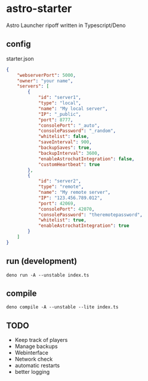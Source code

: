 # astro-starter

Astro Launcher ripoff written in Typescript/Deno

## config

starter.json

```json
{
    "webserverPort": 5000,
    "owner": "your name",
    "servers": [
        {
            "id": "server1",
            "type": "local",
            "name": "My local server",
            "IP": "_public",
            "port": 8777,
            "consolePort": "_auto",
            "consolePassword": "_random",
            "whitelist": false,
            "saveInterval": 900,
            "backupSaves": true,
            "backupInterval": 3600,
            "enableAstrochatIntegration": false,
            "customHeartbeat": true
        },
        {
            "id": "server2",
            "type": "remote",
            "name": "My remote server",
            "IP": "123.456.789.012",
            "port": 42069,
            "consolePort": 42070,
            "consolePassword": "theremotepassword",
            "whitelist": true,
            "enableAstrochatIntegration": true
        }
    ]
}
```

## run (development)

```
deno run -A --unstable index.ts
```

## compile

```
deno compile -A --unstable --lite index.ts
```

## TODO

-   Keep track of players
-   Manage backups
-   Webinterface
-   Network check
-   automatic restarts
-   better logging
